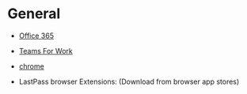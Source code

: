 # General

* [Office 365](https://support.microsoft.com/en-us/office/download-and-install-or-reinstall-microsoft-365-or-office-2021-on-a-pc-or-mac-4414eaaf-0478-48be-9c42-23adc4716658)

* [Teams For Work](https://www.microsoft.com/en-us/microsoft-teams/download-app)

* [chrome](https://www.google.com/chrome/bsem/download/en_us/)

* LastPass browser Extensions: (Download from browser app stores)